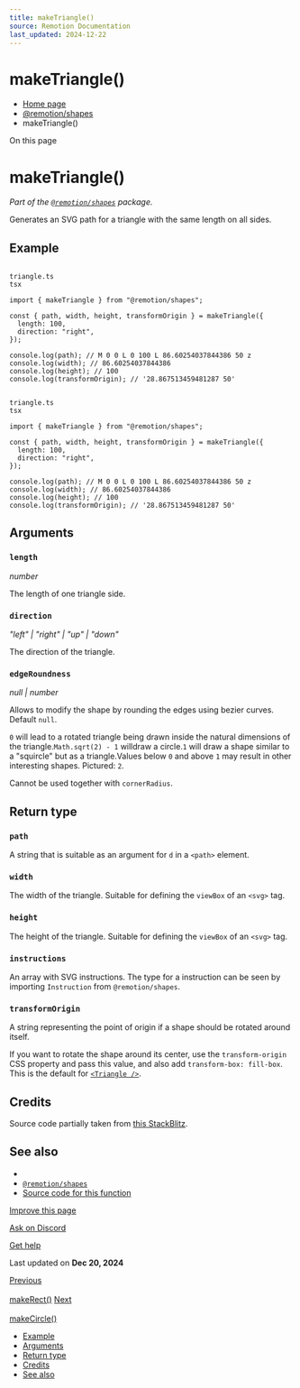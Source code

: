 ```yaml
---
title: makeTriangle()
source: Remotion Documentation
last_updated: 2024-12-22
---
```


# makeTriangle()

- [Home page](/)
- [@remotion/shapes](/docs/shapes/)
- makeTriangle()

On this page

# makeTriangle()

_Part of the [`@remotion/shapes`](/docs/shapes) package._

Generates an SVG path for a triangle with the same length on all sides.

## Example [​](\#example "Direct link to Example")

```

triangle.ts
tsx

import { makeTriangle } from "@remotion/shapes";

const { path, width, height, transformOrigin } = makeTriangle({
  length: 100,
  direction: "right",
});

console.log(path); // M 0 0 L 0 100 L 86.60254037844386 50 z
console.log(width); // 86.60254037844386
console.log(height); // 100
console.log(transformOrigin); // '28.867513459481287 50'
```

```

triangle.ts
tsx

import { makeTriangle } from "@remotion/shapes";

const { path, width, height, transformOrigin } = makeTriangle({
  length: 100,
  direction: "right",
});

console.log(path); // M 0 0 L 0 100 L 86.60254037844386 50 z
console.log(width); // 86.60254037844386
console.log(height); // 100
console.log(transformOrigin); // '28.867513459481287 50'
```

## Arguments [​](\#arguments "Direct link to Arguments")

### `length`

_number_

The length of one triangle side.

### `direction`

_"left" \| "right" \| "up" \| "down"_

The direction of the triangle.

### `edgeRoundness`

_null \| number_

Allows to modify the shape by rounding the edges using bezier curves. Default `null`.

`0` will lead to a rotated triangle being drawn inside the natural dimensions of the triangle.`Math.sqrt(2) - 1` willdraw a circle.`1` will draw a shape similar to a "squircle" but as a triangle.Values below `0` and above `1` may result in other interesting shapes. Pictured: `2`.

Cannot be used together with `cornerRadius`.

## Return type [​](\#return-type "Direct link to Return type")

### `path`

A string that is suitable as an argument for `d` in a `<path>` element.

### `width`

The width of the triangle. Suitable for defining the `viewBox` of an `<svg>` tag.

### `height`

The height of the triangle. Suitable for defining the `viewBox` of an `<svg>` tag.

### `instructions`

An array with SVG instructions. The type for a instruction can be seen by importing `Instruction` from `@remotion/shapes`.

### `transformOrigin`

A string representing the point of origin if a shape should be rotated around itself.

If you want to rotate the shape around its center, use the `transform-origin` CSS property and pass this value, and also add `transform-box: fill-box`. This is the default for [`<Triangle />`](/docs/shapes/triangle).

## Credits [​](\#credits "Direct link to Credits")

Source code partially taken from [this StackBlitz](https://stackblitz.com/edit/react-triangle-svg?file=index.js).

## See also [​](\#see-also "Direct link to See also")

- [<Triangle />](/docs/shapes/triangle)
- [`@remotion/shapes`](/docs/shapes)
- [Source code for this function](https://github.com/remotion-dev/remotion/blob/main/packages/shapes/src/utils/make-triangle.ts)

[Improve this page](https://github.com/remotion-dev/remotion/edit/main/packages/docs/docs/shapes/make-triangle.mdx)

[Ask on Discord](https://remotion.dev/discord)

[Get help](/docs/get-help)

Last updated on **Dec 20, 2024**

[Previous\
\
makeRect()](/docs/shapes/make-rect) [Next\
\
makeCircle()](/docs/shapes/make-circle)

- [Example](#example)
- [Arguments](#arguments)
- [Return type](#return-type)
- [Credits](#credits)
- [See also](#see-also)
